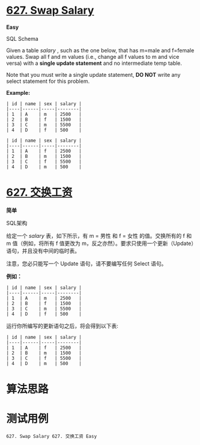 # [627. Swap Salary][enTitle]

**Easy**

SQL Schema 



Given a table  *salary* , such as the one below, that has m=male and f=female values. Swap all f and m values (i.e., change all f values to m and vice versa) with a **single update statement**  and no intermediate temp table.

Note that you must write a single update statement, **DO NOT**  write any select statement for this problem.



**Example:** 

```
| id | name | sex | salary |
|----|------|-----|--------|
| 1  | A    | m   | 2500   |
| 2  | B    | f   | 1500   |
| 3  | C    | m   | 5500   |
| 4  | D    | f   | 500    |

```


```
| id | name | sex | salary |
|----|------|-----|--------|
| 1  | A    | f   | 2500   |
| 2  | B    | m   | 1500   |
| 3  | C    | f   | 5500   |
| 4  | D    | m   | 500    |

```


# [627. 交换工资][cnTitle]

**简单**

SQL架构 



给定一个  *salary*  表，如下所示，有 m = 男性 和 f = 女性 的值。交换所有的 f 和 m 值（例如，将所有 f 值更改为 m，反之亦然）。要求只使用一个更新（Update）语句，并且没有中间的临时表。

注意，您必只能写一个 Update 语句，请不要编写任何 Select 语句。

**例如：** 

```
| id | name | sex | salary |
|----|------|-----|--------|
| 1  | A    | m   | 2500   |
| 2  | B    | f   | 1500   |
| 3  | C    | m   | 5500   |
| 4  | D    | f   | 500    |

```

运行你所编写的更新语句之后，将会得到以下表:

```
| id | name | sex | salary |
|----|------|-----|--------|
| 1  | A    | f   | 2500   |
| 2  | B    | m   | 1500   |
| 3  | C    | f   | 5500   |
| 4  | D    | m   | 500    |

```




# 算法思路

# 测试用例
```
627. Swap Salary 627. 交换工资 Easy
```

[enTitle]: https://leetcode.com/problems/swap-salary/
[cnTitle]: https://leetcode-cn.com/problems/swap-salary/
